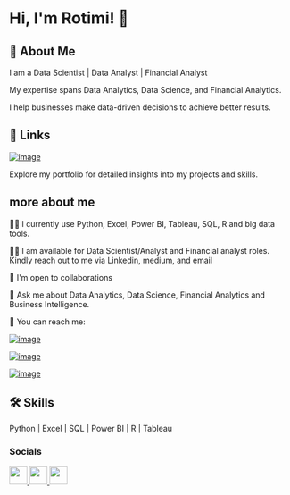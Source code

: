 Hi, I'm Rotimi! 👋 
========================================================================================================================================

🚀 About Me
--------------

I am a Data Scientist | Data Analyst | Financial Analyst

My expertise spans Data Analytics, Data Science, and Financial Analytics.

I help businesses make data-driven decisions to achieve better results.

🔗 Links
--------------

[![image](https://github.com/user-attachments/assets/88af0832-9190-4cc4-afa9-74b118c4d81d/)](https://rotimiakinrinde.github.io/dataprojects.github.io/)

Explore my portfolio for detailed insights into my projects and skills.

more about me
--------------

👩‍💻 I currently use Python, Excel, Power BI, Tableau, SQL, R and big data tools.

🧑‍💻 I am available for Data Scientist/Analyst and Financial analyst roles. Kindly reach out to me via Linkedin, medium, and email

🤝 I'm open to collaborations

💬 Ask me about Data Analytics, Data Science, Financial Analytics and Business Intelligence.

📧 You can reach me:

[![image](https://github.com/user-attachments/assets/26ca871c-3086-4018-b438-ecba99082292)](mailto:akinrinderotimi@gmail.com)


[![image](https://github.com/user-attachments/assets/26ca871c-3086-4018-b438-ecba99082292)](akinrinderotimi@gmail.com)

[![image](https://github.com/user-attachments/assets/88af0832-9190-4cc4-afa9-74b118c4d81d/)](https://rotimiakinrinde.github.io/dataprojects.github.io/)

🛠️ Skills
--------------
Python | Excel | SQL | Power BI | R | Tableau  

### Socials

<p align="left"> <a href="https://www.github.com/rotimiakinrinde" target="_blank" rel="noreferrer"> <picture> <source media="(prefers-color-scheme: dark)" srcset="https://raw.githubusercontent.com/danielcranney/readme-generator/main/public/icons/socials/github-dark.svg" /> <source media="(prefers-color-scheme: light)" srcset="https://raw.githubusercontent.com/danielcranney/readme-generator/main/public/icons/socials/github.svg" /> <img src="https://raw.githubusercontent.com/danielcranney/readme-generator/main/public/icons/socials/github.svg" width="32" height="32" /> </picture> </a> <a href="https://www.linkedin.com/in//rotimi-akinrinde-/" target="_blank" rel="noreferrer"> <picture> <source media="(prefers-color-scheme: dark)" srcset="https://raw.githubusercontent.com/danielcranney/readme-generator/main/public/icons/socials/linkedin-dark.svg" /> <source media="(prefers-color-scheme: light)" srcset="https://raw.githubusercontent.com/danielcranney/readme-generator/main/public/icons/socials/linkedin.svg" /> <img src="https://raw.githubusercontent.com/danielcranney/readme-generator/main/public/icons/socials/linkedin.svg" width="32" height="32" /> </picture> </a> <a href="http://www.medium.com/@akinrinderotimi" target="_blank" rel="noreferrer"> <picture> <source media="(prefers-color-scheme: dark)" srcset="https://raw.githubusercontent.com/danielcranney/readme-generator/main/public/icons/socials/medium-dark.svg" /> <source media="(prefers-color-scheme: light)" srcset="https://raw.githubusercontent.com/danielcranney/readme-generator/main/public/icons/socials/medium.svg" /> <img src="https://raw.githubusercontent.com/danielcranney/readme-generator/main/public/icons/socials/medium.svg" width="32" height="32" /> </picture> </a></p>
